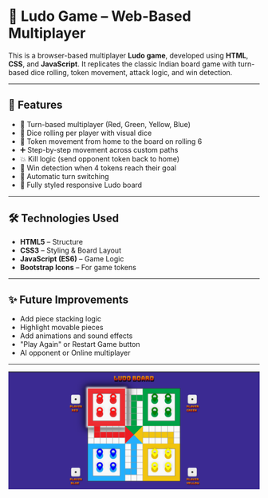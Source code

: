 # 🎲 Ludo Game – Web-Based Multiplayer

This is a browser-based multiplayer **Ludo game**, developed using **HTML**, **CSS**, and **JavaScript**. It replicates the classic Indian board game with turn-based dice rolling, token movement, attack logic, and win detection.

---

## 🚀 Features

- 🎯 Turn-based multiplayer (Red, Green, Yellow, Blue)
- 🎲 Dice rolling per player with visual dice
- 🧍 Token movement from home to the board on rolling 6
- ➕ Step-by-step movement across custom paths
- 💥 Kill logic (send opponent token back to home)
- 🏁 Win detection when 4 tokens reach their goal
- 🔁 Automatic turn switching
- 🎨 Fully styled responsive Ludo board

---

## 🛠️ Technologies Used

- **HTML5** – Structure
- **CSS3** – Styling & Board Layout
- **JavaScript (ES6)** – Game Logic
- **Bootstrap Icons** – For game tokens

---
## ✨ Future Improvements

- Add piece stacking logic
- Highlight movable pieces
- Add animations and sound effects
- "Play Again" or Restart Game button
- AI opponent or Online multiplayer

---

![Ludo Screenshot](images/boardScreenshot.png)
